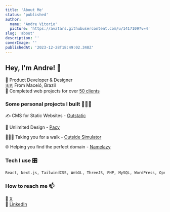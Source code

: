 ```yaml
---
title: 'About Me'
status: 'published'
author:
  name: 'Andre Vitorio'
  picture: 'https://avatars.githubusercontent.com/u/1417109?v=4'
slug: 'about'
description: ''
coverImage: ''
publishedAt: '2023-12-28T18:49:02.348Z'
---
```


## Hey, I'm Andre! 👋

🤖 Product Developer & Designer\
🇧🇷 From Maceió, Brazil\
🌟 Completed web projects for over [50 clients](https://www.upwork.com/freelancers/andrevitorio)

### Some personal projects I built 👨🏻‍💻

✍️ CMS for Static Websites - [Outstatic](https://outstatic.com)

🎨 Unlimited Design - [Pacy](https://pacy.co/) 

🚶🏻‍♀️ Taking you for a walk - [Outside Simulator](https://outsidesimulator.com/) 

🌐 Helping you find the perfect domain - [Namelazy](https://namelazy.com)

### Tech I use 🎛️

```bash
React, Next.js, TailwindCSS, WebGL, ThreeJS, PHP, MySQL, WordPress, OpenAI APIs, Node.js, Docker, Git, AWS, GraphQL, TypeScript, Sass, Jest, Python, Ruby on Rails, MongoDB, React Native, Figma, Adobe Photoshop, Adobe After Effects...
```

### How to reach me 📫

 🐧 [X](https://twitter.com/andrevitorio)\
 💼 [LinkedIn](https://www.linkedin.com/in/andrevitorio)